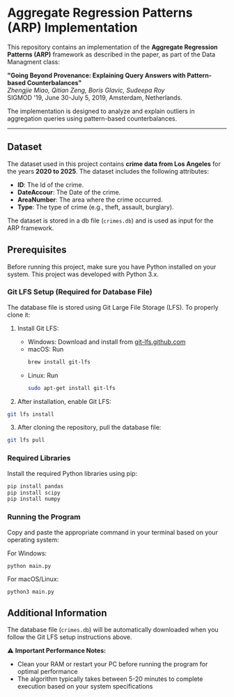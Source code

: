 # Aggregate Regression Patterns (ARP) Implementation

This repository contains an implementation of the **Aggregate Regression Patterns (ARP)** framework as described in the paper, as part of the Data Managment class:

**"Going Beyond Provenance: Explaining Query Answers with Pattern-based Counterbalances"**  
*Zhengjie Miao, Qitian Zeng, Boris Glavic, Sudeepa Roy*  
SIGMOD '19, June 30-July 5, 2019, Amsterdam, Netherlands.

The implementation is designed to analyze and explain outliers in aggregation queries using pattern-based counterbalances.

---

## Dataset

The dataset used in this project contains **crime data from Los Angeles** for the years **2020 to 2025**. The dataset includes the following attributes:

- **ID**: The Id of the crime.
- **DateAccour**: The Date of the crime.
- **AreaNumber**: The area where the crime occurred.
- **Type**: The type of crime (e.g., theft, assault, burglary).

The dataset is stored in a db file (`crimes.db`) and is used as input for the ARP framework.

## Prerequisites

Before running this project, make sure you have Python installed on your system. This project was developed with Python 3.x.

### Git LFS Setup (Required for Database File)

The database file is stored using Git Large File Storage (LFS). To properly clone it:

1. Install Git LFS:
   - Windows: Download and install from [git-lfs.github.com](https://git-lfs.github.com/)
   - macOS: Run
     ```bash
     brew install git-lfs
     ```
   - Linux: Run
     ```bash
     sudo apt-get install git-lfs
     ```

2. After installation, enable Git LFS:
```bash
git lfs install
```

3. After cloning the repository, pull the database file:
```bash
git lfs pull
```

### Required Libraries

Install the required Python libraries using pip:

```bash
pip install pandas
pip install scipy
pip install numpy
```

### Running the Program

Copy and paste the appropriate command in your terminal based on your operating system:

For Windows:
```
python main.py
```

For macOS/Linux:
```
python3 main.py
```

## Additional Information

The database file (`crimes.db`) will be automatically downloaded when you follow the Git LFS setup instructions above.

⚠️ **Important Performance Notes:**
- Clean your RAM or restart your PC before running the program for optimal performance
- The algorithm typically takes between 5-20 minutes to complete execution based on your system specifications
